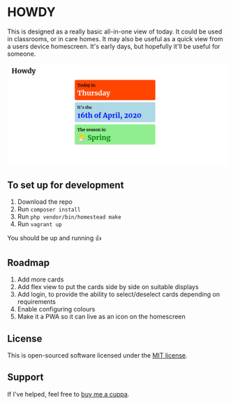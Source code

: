 # HOWDY

This is designed as a really basic all-in-one view of today. It could be used in classrooms, or in care homes. It may also be useful as a quick view from a users device homescreen. It's early days, but hopefully it'll be useful for someone.

![Howdy Screenshot](howdy.png)

## To set up for development

1. Download the repo
1. Run `composer install`
1. Run `php vendor/bin/homestead make`
1. Run `vagrant up`

You should be up and running :+1:

## Roadmap

1. Add more cards
1. Add flex view to put the cards side by side on suitable displays
1. Add login, to provide the ability to select/deselect cards depending on requirements
1. Enable configuring colours
1. Make it a PWA so it can live as an icon on the homescreen

## License

This is open-sourced software licensed under the [MIT license](https://opensource.org/licenses/MIT).

## Support

If I've helped, feel free to [buy me a cuppa](https://www.buymeacoffee.com/davidlumm).
